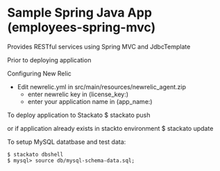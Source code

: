 Sample Spring Java App (employees-spring-mvc)
======================
Provides RESTful services using Spring MVC and JdbcTemplate

Prior to deploying application

Configuring New Relic
* Edit newrelic.yml in src/main/resources/newrelic_agent.zip
  * enter newrelic key in (license_key:)
  * enter your application name in (app_name:)

To deploy application to Stackato
$ stackato push

or if application already exists in stackto environment
$ stackato update

To setup MySQL datatbase and test data:

    $ stackato dbshell
    $ mysql> source db/mysql-schema-data.sql;





